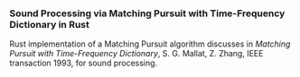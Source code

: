 ### **Sound Processing via Matching Pursuit with Time-Frequency Dictionary in Rust**  


Rust implementation of a Matching Pursuit algorithm discusses in *Matching Pursuit with Time-Frequency Dictionary*, S. G. Mallat, Z. Zhang, IEEE transaction 1993, for sound processing.

